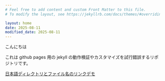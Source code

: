 ```yaml
---
# Feel free to add content and custom Front Matter to this file.
# To modify the layout, see https://jekyllrb.com/docs/themes/#overriding-theme-defaults

layout: home
date: 2025-08-11
modified_date: 2025-08-11
---
```


こんにちは

これは github pages 用の jekyll の動作検証やカスタマイズを試行錯誤するリポジトリです。

[日本語ディレクトリとファイル名のリンクデモ](日本語a/日本語b/日本語c.html)
